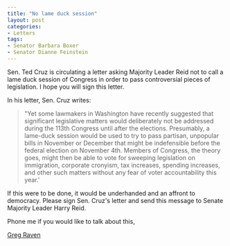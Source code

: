 ```yaml
---
title: "No lame duck session"
layout: post
categories:
- Letters
tags:
- Senator Barbara Boxer
- Senator Dianne Feinstein
---
```


Sen. Ted Cruz is circulating a letter asking Majority Leader Reid not to call a lame duck session of Congress in order to pass controversial pieces of legislation. I hope you will sign this letter.

In his letter, Sen. Cruz writes:

> "Yet some lawmakers in Washington have recently suggested that significant legislative matters would deliberately not be addressed during the 113th Congress until after the elections. Presumably, a lame-duck session would be used to try to pass partisan, unpopular bills in November or December that might be indefensible before the federal election on November 4th. Members of Congress, the theory goes, might then be able to vote for sweeping legislation on immigration, corporate cronyism, tax increases, spending increases, and other such matters without any fear of voter accountability this year.'

If this were to be done, it would be underhanded and an affront to democracy. Please sign Sen. Cruz's letter and send this message to Senate Majority Leader Harry Reid.

Phone me if you would like to talk about this,

[Greg Raven](https://www.gregraven.org/)